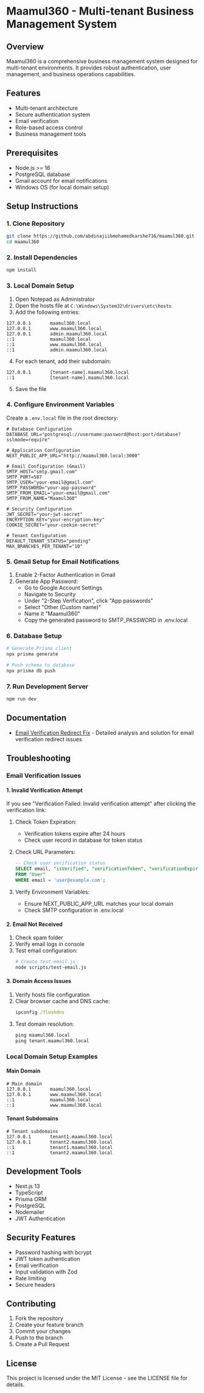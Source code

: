 # Maamul360 - Multi-tenant Business Management System

## Overview
Maamul360 is a comprehensive business management system designed for multi-tenant environments. It provides robust authentication, user management, and business operations capabilities.

## Features
- Multi-tenant architecture
- Secure authentication system
- Email verification
- Role-based access control
- Business management tools

## Prerequisites
- Node.js >= 16
- PostgreSQL database
- Gmail account for email notifications
- Windows OS (for local domain setup)

## Setup Instructions

### 1. Clone Repository
```bash
git clone https://github.com/abdinajiibmohamedkarshe716/maamul360.git
cd maamul360
```

### 2. Install Dependencies
```bash
npm install
```

### 3. Local Domain Setup
1. Open Notepad as Administrator
2. Open the hosts file at `C:\Windows\System32\drivers\etc\hosts`
3. Add the following entries:
```
127.0.0.1       maamul360.local
127.0.0.1       www.maamul360.local
127.0.0.1       admin.maamul360.local
::1             maamul360.local
::1             www.maamul360.local
::1             admin.maamul360.local
```
4. For each tenant, add their subdomain:
```
127.0.0.1       [tenant-name].maamul360.local
::1             [tenant-name].maamul360.local
```
5. Save the file

### 4. Configure Environment Variables
Create a `.env.local` file in the root directory:
```env
# Database Configuration
DATABASE_URL="postgresql://username:password@host:port/database?sslmode=require"

# Application Configuration
NEXT_PUBLIC_APP_URL="http://maamul360.local:3000"

# Email Configuration (Gmail)
SMTP_HOST="smtp.gmail.com"
SMTP_PORT=587
SMTP_USER="your-email@gmail.com"
SMTP_PASSWORD="your-app-password"
SMTP_FROM_EMAIL="your-email@gmail.com"
SMTP_FROM_NAME="Maamul360"

# Security Configuration
JWT_SECRET="your-jwt-secret"
ENCRYPTION_KEY="your-encryption-key"
COOKIE_SECRET="your-cookie-secret"

# Tenant Configuration
DEFAULT_TENANT_STATUS="pending"
MAX_BRANCHES_PER_TENANT="10"
```

### 5. Gmail Setup for Email Notifications
1. Enable 2-Factor Authentication in Gmail
2. Generate App Password:
   - Go to Google Account Settings
   - Navigate to Security
   - Under "2-Step Verification", click "App passwords"
   - Select "Other (Custom name)"
   - Name it "Maamul360"
   - Copy the generated password to SMTP_PASSWORD in .env.local

### 6. Database Setup
```bash
# Generate Prisma client
npx prisma generate

# Push schema to database
npx prisma db push
```

### 7. Run Development Server
```bash
npm run dev
```

## Documentation

- [Email Verification Redirect Fix](./docs/EMAIL_VERIFICATION_REDIRECT_FIX.md) - Detailed analysis and solution for email verification redirect issues

## Troubleshooting

### Email Verification Issues

#### 1. Invalid Verification Attempt
If you see "Verification Failed: Invalid verification attempt" after clicking the verification link:

1. Check Token Expiration:
   - Verification tokens expire after 24 hours
   - Check user record in database for token status

2. Check URL Parameters:
   ```sql
   -- Check user verification status
   SELECT email, "isVerified", "verificationToken", "verificationExpires" 
   FROM "User" 
   WHERE email = 'user@example.com';
   ```

3. Verify Environment Variables:
   - Ensure NEXT_PUBLIC_APP_URL matches your local domain
   - Check SMTP configuration in .env.local

#### 2. Email Not Received
1. Check spam folder
2. Verify email logs in console
3. Test email configuration:
   ```bash
   # Create test-email.js
   node scripts/test-email.js
   ```

#### 3. Domain Access Issues
1. Verify hosts file configuration
2. Clear browser cache and DNS cache:
   ```cmd
   ipconfig /flushdns
   ```
3. Test domain resolution:
   ```cmd
   ping maamul360.local
   ping tenant.maamul360.local
   ```

### Local Domain Setup Examples

#### Main Domain
```
# Main domain
127.0.0.1       maamul360.local
127.0.0.1       www.maamul360.local
::1             maamul360.local
::1             www.maamul360.local
```

#### Tenant Subdomains
```
# Tenant subdomains
127.0.0.1       tenant1.maamul360.local
127.0.0.1       tenant2.maamul360.local
::1             tenant1.maamul360.local
::1             tenant2.maamul360.local
```

## Development Tools
- Next.js 13
- TypeScript
- Prisma ORM
- PostgreSQL
- Nodemailer
- JWT Authentication

## Security Features
- Password hashing with bcrypt
- JWT token authentication
- Email verification
- Input validation with Zod
- Rate limiting
- Secure headers

## Contributing
1. Fork the repository
2. Create your feature branch
3. Commit your changes
4. Push to the branch
5. Create a Pull Request

## License
This project is licensed under the MIT License - see the LICENSE file for details.
